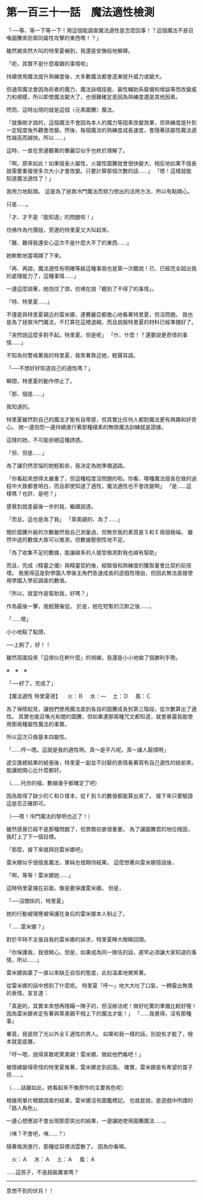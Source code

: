 # 第一百三十一話　魔法適性檢測

「──等、等一下等一下！用這個能調查魔法適性是怎麼回事！？這個魔法不是召喚圖騰來防禦同屬性攻擊的東西嗎！？」

雖然被突然大叫的特里夏嚇到，我還是安撫般地解釋。

「呃，其實不是什麼複雜的事情啦」

持續使用魔法提升熟練度後，大多數魔法都會逐漸提升威力或變大。

但通常魔法會因為術者的魔力、魔法詠唱技能、屬性輔助系裝備和增益等而改變威力和規模，所以即使魔法變大了，也很難確定是因為熟練度還是其他因素。

然而，這時出現的就是這個〈元素圖騰〉魔法。

「就像剛才說的，這個魔法不會因為本人的魔力等因素改變效果，但熟練度提升到一定程度後外觀會改變。然後，每個魔法的熟練度成長速度，會隨著該屬性魔法適性越高而越快。所以……」

這時，一直在旁邊聽著的賽麗亞似乎也終於理解了。

「啊，原來如此！如果擅長火屬性，火屬性圖騰就會很快變大，相反地如果不擅長就需要重複很多次大小才會改變。只要計算那個次數的話……」
「嗯！這樣就能知道魔法適性了！」

我用力地點頭。
這是為了拯救冷門魔法而努力想出的活用方法，所以有點開心。

只是……。

「才、才不是『能知道』的問題啦！」

彷彿作為代價般，旁邊的特里夏又大叫起來。

「難、難得我還安心這次不是什麼大不了的東西……」

她軟軟地當場蹲了下來。

「再、再說，魔法適性有明確等級這種事我也是第一次聽說！已、已經完全超出我的處理能力了，這種事情……」

一邊這麼說著，她抱住了頭，彷彿在說「聽到了不得了的事情」。

「特、特里夏……」

不僅是與特里夏親近的雷米娜，連賽麗亞都擔心地看著特里夏，但沒問題。
我也是為了拯救冷門魔法，不打算在這裡退縮，而且說服特里夏的材料已經準備好了。

「突然說這麼多對不起。特里夏。但是呢」
「什、什麼！？還要說更奇怪的事情……」

不知為何警戒著我的特里夏，我笑著靠近她，輕聲耳語。

「──不想好好知道自己的適性嗎？」

瞬間，特里夏的動作停止了。

「那、個是……」

我知道的。

特里夏雖然對自己的魔法才能有自卑感，但其實比任何人都對魔法更有興趣和好奇心。
她一邊抱怨一邊持續進行著那種樸素的無限魔法訓練就是證據。

這樣的她，不可能拒絕這種誘惑。

「但、但是……」

為了讓仍然苦惱的她輕鬆些，我決定為她準備退路。

「你看起來想得太嚴重了，但這種程度沒問題的啦。你看，哪種魔法擅長在做的過程中大致都會明白，而且即使知道了適性，魔法適性也不會改變啊」
「是……這樣嗎？也許、是吧？」

感覺到就差最後一步的我，繼續說道。

「而且，這也是為了我」
「萊奧親的、為了……」

關於圖騰升級的次數雖然我自己測量過，但無奈我的素質是Ｓ和Ｅ兩個極端。
雖然中途的數值大致可以推測，但數據壓倒性地不足。

「為了收集不足的數據，能讓越多的人接受檢測對我也越有幫助」

而且，完成〈精靈之儀〉與精靈契約後，經驗值和熟練度的獲取量會比契約前倍增。
我覺得這是對學園入學後主角們急速成長的遊戲性理由，但因此無法直接使用學園入學前調查的數值。

「所以，就當作是幫助我，好嗎？」

作為最後一擊，我輕聲催促。
於是，她在短暫的沉默之後……。

「……嗯」

小小地點了點頭，

──上鉤了，好！！

雖然周圍投來「這傢伙在幹什麼」的視線，我還是小小地做了個勝利手勢。

※　※　※

「──好了。完成了」

【魔法適性 特里夏德】
　火：Ｂ
　水：―
　土：Ｄ
　風：Ｃ

為了保險起見，讓她們使用魔法直到各自的圖騰成長到第三階段，從次數算出了適性。
其實也能召喚光和闇的圖騰，但如果連那兩種咒文都知道，就會暴露我能使用那兩種屬性魔法的事實。

所以這次只做基本四屬性。

「……哼～嗯。這就是我的適性啊。真～是平凡呢。真～讓人厭煩啊」

遞交匯總結果的紙張後，特里夏一副並不討厭的表情看著寫有自己適性的紙偷笑。
能讓她開心比什麼都好。

（……托你的福，數據幾乎都確定了吧）

因為取得了缺少的Ｃ和Ｄ樣本，從Ｆ到Ｓ的數值都能算出來了。
接下來只要驗證這是否正確即可。

（──嗯！冷門魔法的黎明也近了！）

雖然感覺已經不是那種問題了，但貫徹初衷很重要。
為了讓圖騰君的地位穩固，我盯上了下一個目標。

「那麼，接下來就拜託雷米娜吧」

雷米娜似乎很擅長魔法，單純也很期待結果。
這麼想著向雷米娜搭話後，

「啊，等等！雷米娜她……」

這時特里夏擋在前面，像是要保護雷米娜。
但是，

「──沒關係的，特里夏」

她的行動被理應被保護在身后的雷米娜本人制止了。

「……雷米娜？」

對於平時不主張自我的雷米娜的訴求，特里夏睜大眼睛回頭。

「你保護我，我很開心。但是，如果成為同一隊伍的話，遲早必須讓大家知道的事情，所以……」

雷米娜拋棄了一直以來缺乏自信的態度，此刻溫柔地微笑著。

從雷米娜的話中想到了什麼呢。
特里夏「呼～」地大大吐了口氣，一轉露出無畏的表情，宣言道：

「真是的，其實本來想再隱瞞一陣子的，但沒辦法呢！做好吃驚的準備比較好喔！因為雷米娜肯定有著與萊奧親不相上下的魔法才能！」
「……我覺得，沒有那種事」

畢竟，我是除了光以外全Ｅ適性的男人。
如果和我一樣的話，別說有才能了，根本就是底層。

「哼～嗯，說得真敢呢萊奧親！雷米娜，做給他們看吧！」

被情緒變得奇怪的特里夏推著，雷米娜走到前面。
確實，雷米娜是有希望的苗子但……。

（……話雖如此，她看起來不像原作的主要角色呢）

根據用單片眼鏡調查的結果，雷米娜沒有圖鑑標記。
也就是說，是遊戲中所謂的「路人角色」。

一邊心想應該不會出現那麼突出的結果，一邊讓她使用圖騰魔法……。

（咦？不會吧，咦……？）

隨著檢測進行，那種從容煙消雲散了。
因為你看嘛。

　火：Ａ
　水：Ａ
　土：Ａ
　風：Ａ

……這孩子，不是超級厲害嗎？

---

意想不到的伏兵！！